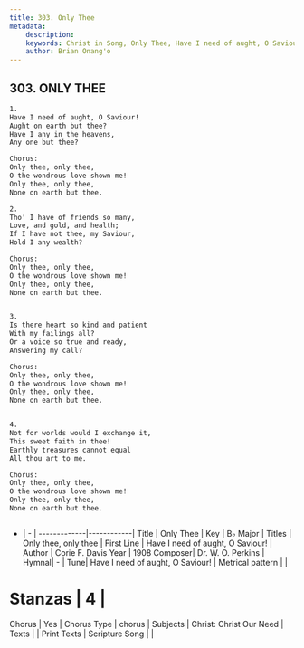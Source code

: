 ```yaml
---
title: 303. Only Thee
metadata:
    description: 
    keywords: Christ in Song, Only Thee, Have I need of aught, O Saviour!, Only thee, only thee
    author: Brian Onang'o
---
```



## 303. ONLY THEE

```txt
1.
Have I need of aught, O Saviour!
Aught on earth but thee?
Have I any in the heavens,
Any one but thee?

Chorus:
Only thee, only thee,
O the wondrous love shown me!
Only thee, only thee,
None on earth but thee.

2.
Tho' I have of friends so many,
Love, and gold, and health;
If I have not thee, my Saviour,
Hold I any wealth? 

Chorus:
Only thee, only thee,
O the wondrous love shown me!
Only thee, only thee,
None on earth but thee.


3.
Is there heart so kind and patient
With my failings all?
Or a voice so true and ready,
Answering my call? 

Chorus:
Only thee, only thee,
O the wondrous love shown me!
Only thee, only thee,
None on earth but thee.


4.
Not for worlds would I exchange it,
This sweet faith in thee!
Earthly treasures cannot equal
All thou art to me. 

Chorus:
Only thee, only thee,
O the wondrous love shown me!
Only thee, only thee,
None on earth but thee.



```

- |   -  |
-------------|------------|
Title | Only Thee |
Key | B♭ Major |
Titles | Only thee, only thee |
First Line | Have I need of aught, O Saviour! |
Author | Corie F. Davis
Year | 1908
Composer| Dr. W. O. Perkins |
Hymnal|  - |
Tune| Have I need of aught, O Saviour! |
Metrical pattern | |
# Stanzas | 4 |
Chorus | Yes |
Chorus Type | chorus |
Subjects | Christ: Christ Our Need |
Texts |  |
Print Texts | 
Scripture Song |  |
  
